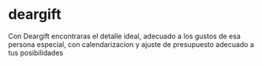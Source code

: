 # deargift
Con Deargift encontraras el detalle ideal, adecuado a los gustos de esa persona especial, con calendarizacion y ajuste de presupuesto adecuado a tus posibilidades 
